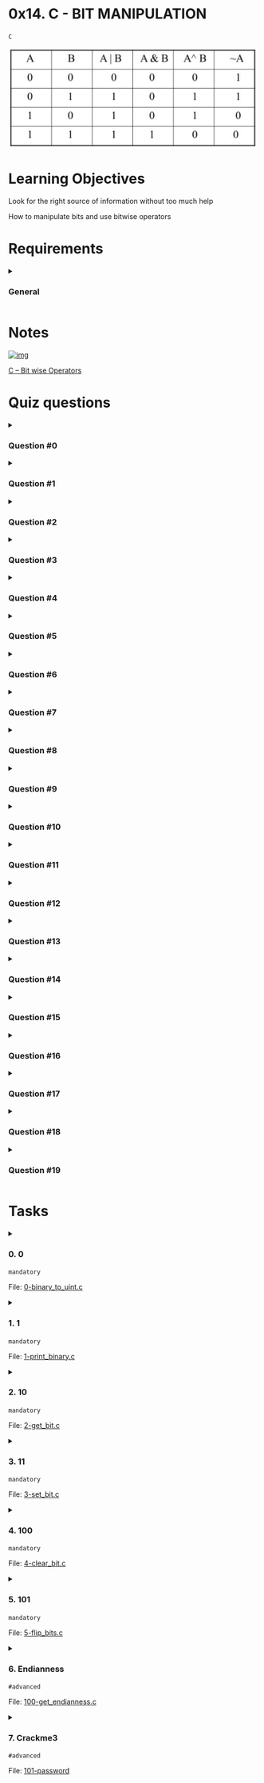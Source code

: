 # 0x14. C - BIT MANIPULATION
`C`

<img src="https://github.com/codenvibes/alx-low_level_programming/blob/master/0x14-bit_manipulation/bitwise.PNG" width="500"/>

# Learning Objectives
Look for the right source of information without too much help

How to manipulate bits and use bitwise operators

# Requirements
<details>
<summary>

### General
</summary>

- Allowed editors: `vi`, `vim`, `emacs`
- All your files will be compiled on Ubuntu 20.04 LTS using `gcc`, using the options `-Wall -Werror -Wextra -pedantic -std=gnu89`
- All your files should end with a new line
- A `README.md` file, at the root of the folder of the project is mandatory
- Your code should use the `Betty` style. It will be checked using [betty-style.pl](https://github.com/alx-tools/Betty/blob/master/betty-style.pl) and [betty-doc.pl](https://github.com/alx-tools/Betty/blob/master/betty-doc.pl)
- You are not allowed to use global variables
- No more than 5 functions per file
- The only C standard library functions allowed are `malloc`, `free` and `exit`. Any use of functions like `printf`, `puts`, `calloc`, `realloc` etc… is forbidden
- You are allowed to use [_putchar](https://github.com/alx-tools/_putchar.c/blob/master/_putchar.c)
- You don’t have to push `_putchar.c`, we will use our file. If you do it won’t be taken into account
- In the following examples, the `main.c` files are shown as examples. You can use them to test your functions, but you don’t have to push them to your repo (if you do we won’t take them into account). We will use our own `main.c` files at compilation. Our `main.c` files might be different from the one shown in the examples
- The prototypes of all your functions and the prototype of the function `_putchar` should be included in your header file called `lists.h`
- Don’t forget to push your header file
- All your header files should be include guarded
</details>

# Notes
[![img](https://camo.githubusercontent.com/d63ab8b391579cb9574e4a487de2f04cb9ed4bda7008d6c3c37d90ce903b2bb5/68747470733a2f2f6d656469612e6765656b73666f726765656b732e6f72672f77702d636f6e74656e742f63646e2d75706c6f6164732f4f70657261746f72732d496e2d432e706e67)](https://www.geeksforgeeks.org/bitwise-operators-in-c-cpp/)

[C – Bit wise Operators](https://www.fresh2refresh.com/c-programming/c-operators-expressions/c-bit-wise-operators/)


# Quiz questions
<details>
<summary>

### Question #0
</summary>

`0x89 >> 3 =` ?
- [x] 0x11
- [ ] 0x08
- [ ] 0x22
- [ ] 0x44
- [ ] 0x89
</details>

<details>
<summary>

### Question #1
</summary>

What is `98` in base2?
- [ ] 0b10011000
- [x] 0b01100010
- [ ] 0b01010010
</details>

<details>
<summary>

### Question #2
</summary>

`0x01 << 1 =` ?
- [ ] 0x03
- [ ] 0x10
- [x] 0x02
- [ ] 0x01
- [ ] 0x00
</details>

<details>
<summary>

### Question #3
</summary>

What is `0x89` in base2?
- [ ] 0b01101001
- [ ] 0b10001000
- [x] 0b10001001
- [ ] 0b10101001
</details>

<details>
<summary>

### Question #4
</summary>

What is `98` in base16?
- [ ] 0x96
- [ ] 0x98
- [x] 0x62
</details>

<details>
<summary>

### Question #5
</summary>

`0x44 | 0x22 =` ?
- [x] `0x66`
- [ ] `0x44`
- [ ] `0x22`
</details>

<details>
<summary>

### Question #6
</summary>

What is `0b001010010` in base10?
- [ ] 83
- [ ] 84
- [x] 82
- [ ] 81
</details>

<details>
<summary>

### Question #7
</summary>

`0x01 & 0x00 =` ?
- [ ] `0x02`
- [ ] `0x01`
- [x] `0x00`
</details>

<details>
<summary>

### Question #8
</summary>

`0x01 | 0x01 =` ?
- [ ] `0x02`
- [x] `0x01`
- [ ] `0x00`
</details>

<details>
<summary>

### Question #9
</summary>

What is `0b01101101` in base16?
- [ ] 0x7D
- [ ] 0xD6
- [ ] 0x6E
- [x] 0x6D
- [ ] 0x36
</details>

<details>
<summary>

### Question #10
</summary>

`0x13 << 1 =` ?
- [ ] 0x4C
- [ ] 0x98
- [x] 0x26
- [ ] 0x13
</details>

<details>
<summary>

### Question #11
</summary>

`~ 0x98 =` ?
- [ ] 0x68
- [x] 0x67
- [ ] 0x66
</details>

<details>
<summary>

### Question #12
</summary>

`0x01 | 0x00 =` ?
- [ ] `0x02`
- [x] `0x01`
- [ ] `0x00`
</details>

<details>
<summary>

### Question #13
</summary>

`0x02 >> 1 =` ?
- [ ] 0x00
- [x] 0x01
- [ ] 0x02
</details>

<details>
<summary>

### Question #14
</summary>

`0x89 & 0x01 =` ?
- [ ] `0x88`
- [ ] `0x89`
- [x] `0x01`
- [ ] `0x00`
</details>

<details>
<summary>

### Question #15
</summary>

`0x88 & 0x01 =` ?
- [ ] `0x88`
- [ ] `0x89`
- [ ] `0x01`
- [x] `0x00`
</details>

<details>
<summary>

### Question #16
</summary>

What is `0x89` in base10?
- [x] 137
- [ ] 139
- [ ] 135
- [ ] 89
</details>

<details>
<summary>

### Question #17
</summary>

`0x66 & 0x22 =` ?
- [ ] `0x66`
- [ ] `0x44`
- [x] `0x22`
</details>

<details>
<summary>

### Question #18
</summary>

`0x01 & 0x01 =` ?
- [ ] `0x02`
- [x] `0x01`
- [ ] `0x00`
</details>

<details>
<summary>

### Question #19
</summary>

`~ 0x12 =` ?
- [ ] 0xEE
- [ ] 0x21
- [ ] 0xFD
- [x] 0xED
</details>

# Tasks

<details>
<summary>

### 0. 0
`mandatory`

File: [0-binary_to_uint.c]()
</summary>

Write a function that converts a binary number to an unsigned int.

- Prototype: `unsigned int binary_to_uint(const char *b);`
- where b is pointing to a string of `0` and `1` chars
- Return: the converted number, or 0 if
    - there is one or more chars in the string `b` that is not `0` or `1`
    - `b` is `NULL`
```
julien@ubuntu:~/0x14. Binary$ cat 0-main.c
#include <stdio.h>
#include "main.h"

/**
 * main - check the code
 *
 * Return: Always 0.
 */
int main(void)
{
    unsigned int n;

    n = binary_to_uint("1");
    printf("%u\n", n);
    n = binary_to_uint("101");
    printf("%u\n", n);
    n = binary_to_uint("1e01");
    printf("%u\n", n);
    n = binary_to_uint("1100010");
    printf("%u\n", n);
    n = binary_to_uint("0000000000000000000110010010");
    printf("%u\n", n);
    return (0);
}
julien@ubuntu:~/0x14. Binary$ gcc -Wall -pedantic -Werror -Wextra -std=gnu89 0-main.c 0-binary_to_uint.c -o a
julien@ubuntu:~/0x14. Binary$ ./a 
1
5
0
98
402
julien@ubuntu:~/0x14. Binary$ 
```
</details>

<details>
<summary>

### 1. 1
`mandatory`

File: [1-print_binary.c]()
</summary>

Write a function that prints the binary representation of a number.

- Prototype: `void print_binary(unsigned long int n);`
- Format: see example
- You are not allowed to use arrays
- You are not allowed to use `malloc`
- You are not allowed to use the `%` or `/` operators
```
julien@ubuntu:~/0x14. Binary$ cat 1-main.c 
#include <stdio.h>
#include "main.h"

/**
 * main - check the code
 *
 * Return: Always 0.
 */
int main(void)
{
    print_binary(0);
    printf("\n");
    print_binary(1);
    printf("\n");
    print_binary(98);
    printf("\n");
    print_binary(1024);
    printf("\n");
    print_binary((1 << 10) + 1);
    printf("\n");
    return (0);
}
julien@ubuntu:~/0x14. Binary$ gcc -Wall -pedantic -Werror -Wextra -std=gnu89 1-main.c 1-print_binary.c _putchar.c -o b
julien@ubuntu:~/0x14. Binary$ ./b 
0
1
1100010
10000000000
10000000001
julien@ubuntu:~/0x14. Binary$ 
```
</details>

<details>
<summary>

### 2. 10
`mandatory`

File: [2-get_bit.c]()
</summary>

Write a function that returns the value of a bit at a given index.

- Prototype: `int get_bit(unsigned long int n, unsigned int index);`
- where `index` is the index, starting from `0` of the bit you want to get
- Returns: the value of the bit at index `index` or `-1` if an error occured
```
julien@ubuntu:~/0x14. Binary$ cat 2-main.c
#include <stdio.h>
#include "main.h"

/**
 * main - check the code
 *
 * Return: Always 0.
 */
int main(void)
{
    int n;

    n = get_bit(1024, 10);
    printf("%d\n", n);
    n = get_bit(98, 1);
    printf("%d\n", n);
    n = get_bit(1024, 0);
    printf("%d\n", n);
    return (0);
}
julien@ubuntu:~/0x14. Binary$ gcc -Wall -pedantic -Werror -Wextra -std=gnu89 2-main.c 2-get_bit.c -o c  
julien@ubuntu:~/0x14. Binary$ ./c
1
1
0
julien@ubuntu:~/0x14. Binary$ 
```
</details>

<details>
<summary>

### 3. 11
`mandatory`

File: [3-set_bit.c]()
</summary>

Write a function that sets the value of a bit to `1` at a given index.

- Prototype: `int set_bit(unsigned long int *n, unsigned int index);`
- where `index` is the index, starting from `0` of the bit you want to set
- Returns: `1` if it worked, or `-1` if an error occurred
```
julien@ubuntu:~/0x14. Binary$ cat 3-main.c
#include <stdio.h>
#include "main.h"

/**
 * main - check the code
 *
 * Return: Always 0.
 */
int main(void)
{
    unsigned long int n;

    n = 1024;
    set_bit(&n, 5);
    printf("%lu\n", n);
    n = 0;
    set_bit(&n, 10);
    printf("%lu\n", n);
    n = 98;
    set_bit(&n, 0);
    printf("%lu\n", n);
    return (0);
}
julien@ubuntu:~/0x14. Binary$ gcc -Wall -pedantic -Werror -Wextra -std=gnu89 3-main.c 3-set_bit.c -o d
julien@ubuntu:~/0x14. Binary$ ./d
1056
1024
99
julien@ubuntu:~/0x14. Binary$ 
```
</details>

<details>
<summary>

### 4. 100
`mandatory`

File: [4-clear_bit.c]()
</summary>

Write a function that sets the value of a bit to 0 at a given index.

- Prototype: `int clear_bit(unsigned long int *n, unsigned int index);`
- where `index` is the index, starting from `0` of the bit you want to set
- Returns: `1` if it worked, or `-1` if an error occurred
```
julien@ubuntu:~/0x14. Binary$ cat 4-main.c
#include <stdio.h>
#include "main.h"

/**
 * main - check the code
 *
 * Return: Always 0.
 */
int main(void)
{
    unsigned long int n;

    n = 1024;
    clear_bit(&n, 10);
    printf("%lu\n", n);
    n = 0;
    clear_bit(&n, 10);
    printf("%lu\n", n);
    n = 98;
    clear_bit(&n, 1);
    printf("%lu\n", n);
    return (0);
}
julien@ubuntu:~/0x14. Binary$ gcc -Wall -pedantic -Werror -Wextra -std=gnu89 4-main.c 4-clear_bit.c -o e
julien@ubuntu:~/0x14. Binary$ ./e
0
0
96
julien@ubuntu:~/0x14. Binary$ 
```
</details>

<details>
<summary>

### 5. 101
`mandatory`

File: [5-flip_bits.c]()
</summary>

Write a function that returns the number of bits you would need to flip to get from one number to another.

- Prototype: `unsigned int flip_bits(unsigned long int n, unsigned long int m);`
- You are not allowed to use the `%` or `/` operators
```
julien@ubuntu:~/0x14. Binary$ cat 5-main.c
#include <stdio.h>
#include "main.h"

/**
 * main - check the code
 *
 * Return: Always 0.
 */
int main(void)
{
    unsigned int n;

    n = flip_bits(1024, 1);
    printf("%u\n", n);
    n = flip_bits(402, 98);
    printf("%u\n", n);
    n = flip_bits(1024, 3);
    printf("%u\n", n);
    n = flip_bits(1024, 1025);
    printf("%u\n", n);
    return (0);
}
julien@ubuntu:~/0x14. Binary$ gcc -Wall -pedantic -Werror -Wextra -std=gnu89 5-main.c 5-flip_bits.c -o f
julien@ubuntu:~/0x14. Binary$ ./f
2
5
3
1
julien@ubuntu:~/0x14. Binary$ 
```
</details>

<details>
<summary>

### 6. Endianness
`#advanced`


File: [100-get_endianness.c]()
</summary>

Write a function that checks the endianness.

- Prototype: `int get_endianness(void);`
- Returns: `0` if big endian, `1` if little endian
```
julien@ubuntu:~/0x14. Binary$ cat 100-main.c
#include <stdio.h>
#include "main.h"

int main(void)
{
    int n;

    n = get_endianness();
    if (n != 0)
    {
        printf("Little Endian\n");
    }
    else
    {
        printf("Big Endian\n");
    }
    return (0);
}
julien@ubuntu:~/0x14. Binary$ gcc -Wall -pedantic -Werror -Wextra -std=gnu89 100-main.c 100-get_endianness.c -o h
julien@ubuntu:~/0x14. Binary$ ./h 
Little Endian
julien@ubuntu:~/0x14. Binary$ lscpu | head
Architecture:          x86_64
CPU op-mode(s):        32-bit, 64-bit
Byte Order:            Little Endian
CPU(s):                1
On-line CPU(s) list:   0
Thread(s) per core:    1
Core(s) per socket:    1
Socket(s):             1
NUMA node(s):          1
Vendor ID:             GenuineIntel
julien@ubuntu:~/0x14. Binary$
```
</details>

<details>
<summary>

### 7. Crackme3
`#advanced`

File: [101-password](https://github.com/alx-tools/0x13.c)
</summary>

Find the password for [this program]().
- Save the password in the file `101-password`
- Your file should contain the exact password, no new line, no extra space
```
julien@ubuntu:~/0x14. Binary$ ./crackme3 `cat 101-password`
Congratulations!
julien@ubuntu:~/0x14. Binary$ 
```
</details>